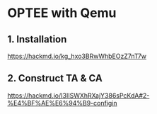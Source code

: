 # OPTEE with Qemu
## 1. Installation
https://hackmd.io/kg_hxo3BRwWhbEOzZ7nT7w

## 2. Construct TA & CA
https://hackmd.io/I3IISWXhRXajY386sPcKdA#2-%E4%BF%AE%E6%94%B9-configin
